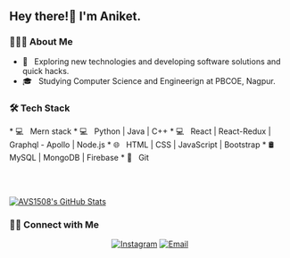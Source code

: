<h2> Hey there!👋 I'm Aniket.</h2>

<h3> 👨🏻‍💻 About Me </h3>

- 🤔 &nbsp; Exploring new technologies and developing software solutions and quick hacks.
- 🎓 &nbsp; Studying Computer Science and Engineerign at PBCOE, Nagpur. 

<h3>🛠 Tech Stack</h3>
*  💻 &nbsp; Mern stack 
*  💻 &nbsp; Python | Java | C++ 
*  💻 &nbsp; React | React-Redux  | Graphql - Apollo | Node.js  
*  🌐 &nbsp; HTML | CSS | JavaScript | Bootstrap 
*  🛢 &nbsp; MySQL | MongoDB | Firebase
*  🔧 &nbsp; Git

<br/><br />

[![AVS1508's GitHub Stats](https://github-readme-stats.vercel.app/api?username=Aniket2107&show_icons=true)](https://github.com/Aniket2107)

<h3> 🤝🏻 Connect with Me </h3>

<p align="center">
<!-- <a href="https://www.linkedin.com"><img alt="LinkedIn" src=""></a> -->
<a href="https://www.instagram.com/_masterkeef_"><img alt="Instagram" src="https://img.shields.io/badge/Instagram-_masterkeef_-blue?style=flat-square&logo=instagram"></a>
<a href="mailto:had096705@gmail.com"><img alt="Email" src="https://img.shields.io/badge/Email-had096705@gmail.com-blue?style=flat-square&logo=gmail"></a>
</p>

